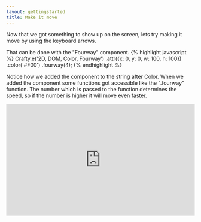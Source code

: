 ```yaml
---
layout: gettingstarted
title: Make it move
---
```


Now that we got something to show up on the screen, lets try making it move by using the keyboard arrows.

That can be done with the "Fourway" component.
{% highlight javascript %}
Crafty.e('2D, DOM, Color, Fourway')
  .attr({x: 0, y: 0, w: 100, h: 100})
  .color('#F00')
  .fourway(4);
{% endhighlight %}

Notice how we added the component to the string after Color. When we added the component some functions got accessible like the ".fourway" function. The number which is passed to the function determines the speed, so if the number is higher it will move even faster.

<iframe width="100%" height="300" src="http://jsfiddle.net/kevinsimper/9jCr7/embedded/result,js,html/" allowfullscreen="allowfullscreen" frameborder="0"></iframe>